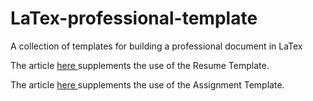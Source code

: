# LaTex-professional-template
A collection of templates for building a professional document in LaTex

The article <a href='https://medium.com/@sohitmiglani/a-very-easy-technique-to-build-a-professional-resume-in-latex-e793d4ff4a5' target='_blank'> here </a> supplements the use of the Resume Template.

The article <a href='https://medium.com/@sohitmiglani/three-simple-steps-to-write-a-professional-assignment-in-latex-b9ddc2efbbd4' target='_blank'> here </a> supplements the use of the Assignment Template.
